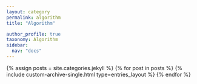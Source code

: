 ```yaml
---
layout: category
permalink: algorithm
title: "Algorithm"

author_profile: true
taxonomy: Algorithm
sidebar:
  nav: "docs"
---
```


{% assign posts = site.categories.jekyll %}
{% for post in posts %}
  {% include custom-archive-single.html type=entries_layout %}
{% endfor %}